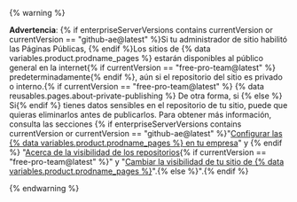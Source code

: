 {% warning %}

**Advertencia**: {% if enterpriseServerVersions contains currentVersion or currentVersion == "github-ae@latest" %}Si tu administrador de sitio habilitó las Páginas Públicas, {% endif %}Los sitios de {% data variables.product.prodname_pages %} estarán disponibles al público general en la internet{% if currentVersion == "free-pro-team@latest" %} predeterminadamente{% endif %}, aún si el repositorio del sitio es privado o interno.{% if currentVersion == "free-pro-team@latest" %} {% data reusables.pages.about-private-publishing %} De otra forma, si {% else %} Si{% endif %} tienes datos sensibles en el repositorio de tu sitio, puede que quieras eliminarlos antes de publicarlos. Para obtener más información, consulta las secciones {% if enterpriseServerVersions contains currentVersion or currentVersion == "github-ae@latest" %}"[Configurar las {% data variables.product.prodname_pages %} en tu empresa](/admin/configuration/configuring-github-pages-for-your-enterprise#enabling-public-sites-for-github-pages)" y {% endif %} "[Acerca de la visibilidad de los repositorios](/github/creating-cloning-and-archiving-repositories/about-repository-visibility){% if currentVersion == "free-pro-team@latest" %}" y "[Cambiar la visibilidad de tu sitio de {% data variables.product.prodname_pages %}](/pages/getting-started-with-github-pages/changing-the-visibility-of-your-github-pages-site)".{% else %}".{% endif %}

{% endwarning %}
